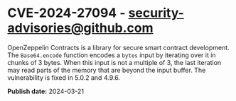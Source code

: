 # CVE-2024-27094 - security-advisories@github.com

OpenZeppelin Contracts is a library for secure smart contract development. The `Base64.encode` function encodes a `bytes` input by iterating over it in chunks of 3 bytes. When this input is not a multiple of 3, the last iteration may read parts of the memory that are beyond the input buffer. The vulnerability is fixed in 5.0.2 and 4.9.6.

**Publish date:** 2024-03-21
